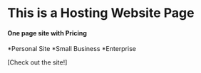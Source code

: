 # This is a Hosting Website Page

#### One page site with Pricing 

*Personal Site
*Small Business
*Enterprise

[Check out the site!]